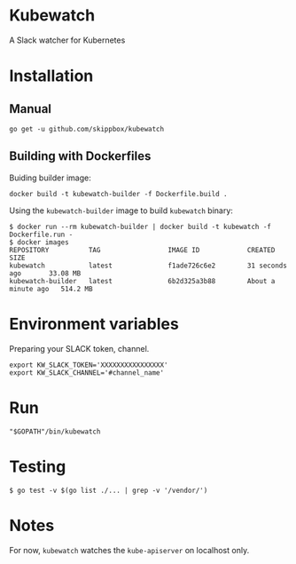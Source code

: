 # Kubewatch

A Slack watcher for Kubernetes

# Installation

## Manual
```
go get -u github.com/skippbox/kubewatch
```

## Building with Dockerfiles

Buiding builder image:

```
docker build -t kubewatch-builder -f Dockerfile.build .
```

Using the `kubewatch-builder` image to build `kubewatch` binary:

```
$ docker run --rm kubewatch-builder | docker build -t kubewatch -f Dockerfile.run -
$ docker images
REPOSITORY          TAG                 IMAGE ID            CREATED              SIZE
kubewatch           latest              f1ade726c6e2        31 seconds ago       33.08 MB
kubewatch-builder   latest              6b2d325a3b88        About a minute ago   514.2 MB
```

# Environment variables
Preparing your SLACK token, channel.

```
export KW_SLACK_TOKEN='XXXXXXXXXXXXXXXX'
export KW_SLACK_CHANNEL='#channel_name'
```

# Run

```
"$GOPATH"/bin/kubewatch
```

# Testing

```
$ go test -v $(go list ./... | grep -v '/vendor/')
```

# Notes

For now, `kubewatch` watches the `kube-apiserver` on localhost only.
